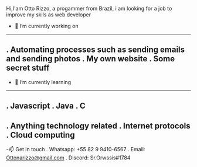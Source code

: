  Hi,I'am Otto Rizzo, a progammer from Brazil, i am looking for a job to improve my skils as web developer



- 🔭 I’m currently working on 
-----------------------------
. Automating processes such as sending emails and sending photos
. My own website
. Some secret stuff
-----------------------------
- 🌱 I’m currently learning 
-----------------------------
. Javascript
. Java
. C
-----------------------------
. Anything technology related
. Internet protocols
. Cloud computing
-----------------------------
-📫 Get in touch
. Whatsapp: +55 82 9 9410-6567
. Email: Ottonarizzo@gmail.com
. Discord: Sr.Orwssis#1784
